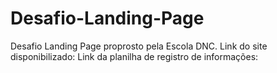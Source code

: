 # Desafio-Landing-Page
Desafio Landing Page proprosto pela Escola DNC.
Link do site disponibilizado:
Link da planilha de registro de informações:
